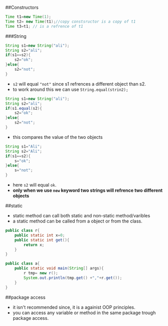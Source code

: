 ##Constructors
```java 
Time t1=new Time(1);
Time t2= new Time(t1);//copy constsructor is a copy of t1
Time t3=t1; // is a refrence of t1
```

###String 
```java
String s1=new String("ali");
String s2="ali";
if(s1==s2){
    s2="ok";   
}else{
    s2="not";
}
```
+ `s2` will equal `"not"` since s1 refrences a different object than s2.
+ to work around this we can use `String.equal(strin2);`
```java
String s1=new String("ali");
String s2="ali";
if(s1.equal(s2){
    s2="ok";   
}else{
    s2="not";
}
```
+ this compares the value of the two objects
```java
String s1="Ali";
String s2="Ali";
if(s1==s2){
    s="ok";
}else{
    s="not";
}
```
+ here `s2` will equal `ok`.
+ __only when we use `new` keyword two strings will refrence two different objects__

##static
+ static method can call both static and non-static method/varibles
+ a static method can be called from a object or from the class.
```java
public class r{
    public static int x=0;
    public static int get(){
        return x;
    }
}
```
```java
public class a{
    public static void main(String[] args){
        r tmp= new r();
        System.out.println(tmp.get() +","+r.get());
    }
}
```


##package access 
+ it isn't recommended since, it is a againist OOP principles.
+ you can access any variable or method in the same package trough package access.